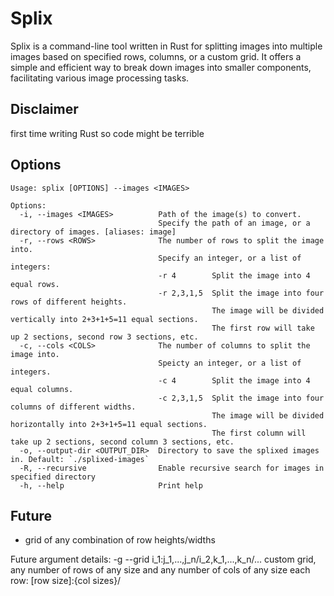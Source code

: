# Splix

Splix is a command-line tool written in Rust for splitting images into multiple images based on specified rows, columns, or a custom grid. It offers a simple and efficient way to break down images into smaller components, facilitating various image processing tasks.

## Disclaimer
first time writing Rust so code might be terrible

## Options
```plaintext
Usage: splix [OPTIONS] --images <IMAGES>

Options:
  -i, --images <IMAGES>          Path of the image(s) to convert.
                                 Specify the path of an image, or a directory of images. [aliases: image]
  -r, --rows <ROWS>              The number of rows to split the image into.
                                 Specify an integer, or a list of integers:
                                 -r 4        Split the image into 4 equal rows.
                                 -r 2,3,1,5  Split the image into four rows of different heights.
                                             The image will be divided vertically into 2+3+1+5=11 equal sections.
                                             The first row will take up 2 sections, second row 3 sections, etc.
  -c, --cols <COLS>              The number of columns to split the image into.
                                 Speicty an integer, or a list of integers.
                                 -c 4        Split the image into 4 equal columns.
                                 -c 2,3,1,5  Split the image into four columns of different widths.
                                             The image will be divided horizontally into 2+3+1+5=11 equal sections.
                                             The first column will take up 2 sections, second column 3 sections, etc.
  -o, --output-dir <OUTPUT_DIR>  Directory to save the splixed images in. Default: `./splixed-images`
  -R, --recursive                Enable recursive search for images in specified directory
  -h, --help                     Print help
```
## Future
- grid of any combination of row heights/widths

Future argument details:
-g --grid
i_1:j_1,...,j_n/i_2,k_1,...,k_n/...
custom grid, any number of rows of any size and any number of cols of any size
each row: [row size]:{col sizes}/
